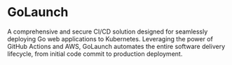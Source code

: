 # GoLaunch
A comprehensive and secure CI/CD solution designed for seamlessly deploying Go web applications to Kubernetes. Leveraging the power of GitHub Actions and AWS, GoLaunch automates the entire software delivery lifecycle, from initial code commit to production deployment.
